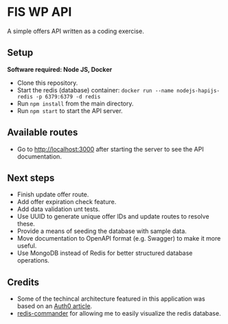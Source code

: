 # FIS WP API

A simple offers API written as a coding exercise.

## Setup

**Software required: Node JS, Docker**

* Clone this repository.
* Start the redis (database) container: `docker run --name nodejs-hapijs-redis -p 6379:6379 -d redis`
* Run `npm install` from the main directory.
* Run `npm start` to start the API server.

## Available routes

* Go to [http://localhost:3000](localhost:3000) after starting the server to see the API documentation.

## Next steps

* Finish update offer route.
* Add offer expiration check feature.
* Add data validation unt tests.
* Use UUID to generate unique offer IDs and update routes to resolve these.
* Provide a means of seeding the database with sample data.
* Move documentation to OpenAPI format (e.g. Swagger) to make it more useful.
* Use MongoDB instead of Redis for better structured database operations.

## Credits

* Some of the techincal architecture featured in this application was based on an [Auth0 article](https://auth0.com/blog/developing-modern-apis-with-nodejs-hapijs-and-redis).
* [redis-commander](https://github.com/joeferner/redis-commander) for allowing me to easily visualize the redis database.


